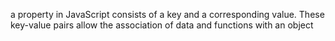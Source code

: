 a property in JavaScript consists of a key and a corresponding value. These key-value pairs allow the association of data and functions with an object